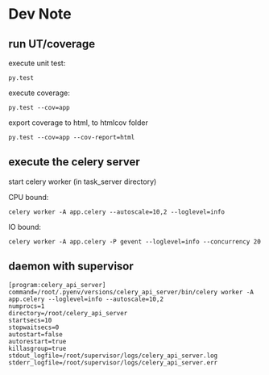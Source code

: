 # Dev Note

## run UT/coverage

execute unit test:
```
py.test
```

execute coverage:

```
py.test --cov=app
```

export coverage to html, to htmlcov folder
```
py.test --cov=app --cov-report=html
```

## execute the celery server
start celery worker (in task_server directory)

CPU bound:
```
celery worker -A app.celery --autoscale=10,2 --loglevel=info
```

IO bound:

```
celery worker -A app.celery -P gevent --loglevel=info --concurrency 20
``` 

## daemon with supervisor

```
[program:celery_api_server]
command=/root/.pyenv/versions/celery_api_server/bin/celery worker -A app.celery --loglevel=info --autoscale=10,2
numprocs=1
directory=/root/celery_api_server
startsecs=10
stopwaitsecs=0
autostart=false
autorestart=true
killasgroup=true
stdout_logfile=/root/supervisor/logs/celery_api_server.log
stderr_logfile=/root/supervisor/logs/celery_api_server.err
```